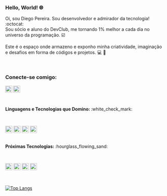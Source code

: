 ### Hello, World! :globe_with_meridians:

Oi, sou Diego Pereira. Sou desenvolvedor e admirador da tecnologia! :octocat: <br>
Sou sócio e aluno do DevClub, me tornando 1% melhor a cada dia no universo da programação. :ballot_box_with_check:

Este é o espaço onde armazeno e exponho minha criatividade, imaginação e desafios em forma de códigos e projetos. :computer: :gem:


<br />

### Conecte-se comigo:

<p>
<a href="https://www.instagram.com/felipeapdiego" target="#">
<img align="left" alt="icone do instagram uma camera dentro de um quadrado" width="22px" src="https://cdn.jsdelivr.net/npm/simple-icons@v3/icons/instagram.svg" />
</a>
<a href="www.linkedin.com/in/pereira-diego-dev">
<img align="left" alt="LinkedIn" width="22px" src="https://cdn.jsdelivr.net/npm/simple-icons@v3/icons/linkedin.svg" />
</a>
</p>
<br />
<br />

<p align="left">
 <br />
 <b> Linguagens e Tecnologias que Domino: </b> :white_check_mark:
 </p>
<br />

<code><img height="22" src="https://img.shields.io/badge/JavaScript-323330?style=for-the-badge&logo=javascript&logoColor=F7DF1E"></code>
<code><img height="22" src="https://img.shields.io/badge/HTML5-E34F26?style=for-the-badge&logo=html5&logoColor=white"></code>
<code><img height="22" src="https://img.shields.io/badge/CSS3-1572B6?style=for-the-badge&logo=css3&logoColor=white"></code>
<code><img height="22" src="https://img.shields.io/badge/GIT-E44C30?style=for-the-badge&logo=git&logoColor=white"></code>

<p align="left">
 <br />
 <b> Próximas Tecnologias: </b> :hourglass_flowing_sand:
 </p>
<br />

<code><img height="22" src="https://img.shields.io/badge/Node.js-43853D?style=for-the-badge&logo=node.js&logoColor=white"></code>
<code><img height="22" src="https://img.shields.io/badge/React-20232A?style=for-the-badge&logo=react&logoColor=61DAFB"></code>
<code><img height="22" src="https://img.shields.io/badge/React_Native-20232A?style=for-the-badge&logo=react&logoColor=61DAFB"></code>
<code><img height="22" src="https://img.shields.io/badge/TypeScript-007ACC?style=for-the-badge&logo=typescript&logoColor=white"></code>

<br />

[![Top Langs](https://github-readme-stats.vercel.app/api/top-langs/?username=diegofelipeap&layout=compact&show_icons=true&theme=buefy)](https://github.com/anuraghazra/github-readme-stats)
